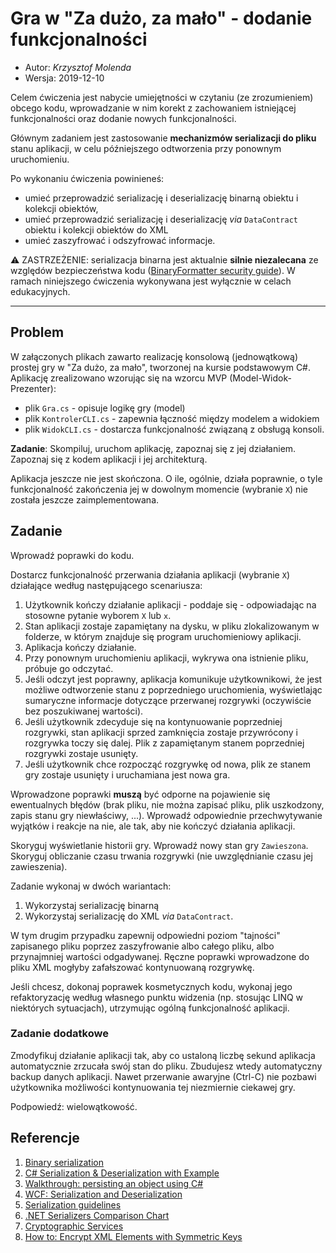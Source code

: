 # Gra w "Za dużo, za mało" - dodanie funkcjonalności

* Autor: _Krzysztof Molenda_
* Wersja: 2019-12-10

Celem ćwiczenia jest nabycie umiejętności w czytaniu (ze zrozumieniem) obcego kodu, wprowadzanie w nim korekt z zachowaniem istniejącej funkcjonalności oraz dodanie nowych funkcjonalności.

Głównym zadaniem jest zastosowanie **mechanizmów serializacji do pliku** stanu aplikacji, w celu późniejszego odtworzenia przy ponownym uruchomieniu.

Po wykonaniu ćwiczenia powinieneś:

* umieć przeprowadzić serializację i deserializację binarną obiektu i kolekcji obiektów,
* umieć przeprowadzić serializację i deserializację _via_ `DataContract` obiektu i kolekcji obiektów do XML
* umieć zaszyfrować i odszyfrować informacje.

⚠️ ZASTRZEŻENIE: serializacja binarna jest aktualnie **silnie niezalecana** ze względów bezpieczeństwa kodu ([BinaryFormatter security guide](https://docs.microsoft.com/en-us/dotnet/standard/serialization/binaryformatter-security-guide)). W ramach niniejszego ćwiczenia wykonywana jest wyłącznie w celach edukacyjnych.

---

## Problem

W załączonych plikach zawarto realizację konsolową (jednowątkową) prostej gry w "Za dużo, za mało", tworzonej na kursie podstawowym C#. Aplikację zrealizowano wzorując się na wzorcu MVP (Model-Widok-Prezenter):

* plik `Gra.cs` - opisuje logikę gry (model)
* plik `KontrolerCLI.cs` - zapewnia łączność między modelem a widokiem
* plik `WidokCLI.cs` - dostarcza funkcjonalność związaną z obsługą konsoli.

**Zadanie**: Skompiluj, uruchom aplikację, zapoznaj się z jej działaniem. Zapoznaj się z kodem aplikacji i jej architekturą.

Aplikacja jeszcze nie jest skończona. O ile, ogólnie, działa poprawnie, o tyle funkcjonalność zakończenia jej w dowolnym momencie (wybranie `X`) nie została jeszcze zaimplementowana.

## Zadanie

Wprowadź poprawki do kodu.

Dostarcz funkcjonalność przerwania działania aplikacji (wybranie `X`) działające według następującego scenariusza:

1. Użytkownik kończy działanie aplikacji - poddaje się - odpowiadając na stosowne pytanie wyborem `X` lub `x`.
2. Stan aplikacji zostaje zapamiętany na dysku, w pliku zlokalizowanym w folderze, w którym znajduje się program uruchomieniowy aplikacji.
3. Aplikacja kończy działanie.
4. Przy ponownym uruchomieniu aplikacji, wykrywa ona istnienie pliku, próbuje go odczytać.
5. Jeśli odczyt jest poprawny, aplikacja komunikuje użytkownikowi, że jest możliwe odtworzenie stanu z poprzedniego uruchomienia, wyświetlając sumaryczne informacje dotyczące przerwanej rozgrywki (oczywiście bez poszukiwanej wartości).
6. Jeśli użytkownik zdecyduje się na kontynuowanie poprzedniej rozgrywki, stan aplikacji sprzed zamknięcia zostaje przywrócony i rozgrywka toczy się dalej. Plik z zapamiętanym stanem poprzedniej rozgrywki zostaje usunięty.
7. Jeśli użytkownik chce rozpocząć rozgrywkę od nowa, plik ze stanem gry zostaje usunięty i uruchamiana jest nowa gra.

Wprowadzone poprawki **muszą** być odporne na pojawienie się ewentualnych błędów (brak pliku, nie można zapisać pliku, plik uszkodzony, zapis stanu gry niewłaściwy, ...). Wprowadź odpowiednie przechwytywanie wyjątków i reakcje na nie, ale tak, aby nie kończyć działania aplikacji.

Skoryguj wyświetlanie historii gry. Wprowadź nowy stan gry `Zawieszona`. Skoryguj obliczanie czasu trwania rozgrywki (nie uwzględnianie czasu jej zawieszenia).

Zadanie wykonaj w dwóch wariantach:

1. Wykorzystaj serializację binarną
2. Wykorzystaj serializację do XML _via_ `DataContract`.

W tym drugim przypadku zapewnij odpowiedni poziom "tajności" zapisanego pliku poprzez zaszyfrowanie albo całego pliku, albo przynajmniej wartości odgadywanej. Ręczne poprawki wprowadzone do pliku XML mogłyby zafałszować kontynuowaną rozgrywkę.

Jeśli chcesz, dokonaj poprawek kosmetycznych kodu, wykonaj jego refaktoryzację według własnego punktu widzenia (np. stosując LINQ w niektórych sytuacjach), utrzymując ogólną funkcjonalność aplikacji.

### Zadanie dodatkowe

Zmodyfikuj działanie aplikacji tak, aby co ustaloną liczbę sekund aplikacja automatycznie zrzucała swój stan do pliku. Zbudujesz wtedy automatyczny backup danych aplikacji. Nawet przerwanie awaryjne (Ctrl-C) nie pozbawi użytkownika możliwości kontynuowania tej niezmiernie ciekawej gry.

Podpowiedź: wielowątkowość.

## Referencje

1. [Binary serialization](https://docs.microsoft.com/en-us/dotnet/standard/serialization/binary-serialization)
2. [C# Serialization & Deserialization with Example](https://www.guru99.com/c-sharp-serialization.html)
3. [Walkthrough: persisting an object using C#](https://docs.microsoft.com/en-us/dotnet/csharp/programming-guide/concepts/serialization/walkthrough-persisting-an-object-in-visual-studio)
4. [WCF: Serialization and Deserialization](https://docs.microsoft.com/en-us/dotnet/framework/wcf/feature-details/serialization-and-deserialization)
5. [Serialization guidelines](https://docs.microsoft.com/en-us/dotnet/standard/serialization/serialization-guidelines)
6. [.NET Serializers Comparison Chart](https://manski.net/2014/10/net-serializers-comparison-chart/)
7. [Cryptographic Services](https://docs.microsoft.com/en-us/dotnet/standard/security/cryptographic-services)
8. [How to: Encrypt XML Elements with Symmetric Keys](https://docs.microsoft.com/pl-pl/dotnet/standard/security/how-to-encrypt-xml-elements-with-symmetric-keys)
